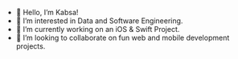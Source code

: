 - 👋 Hello, I’m Kabsa!
- 👀 I’m interested in Data and Software Engineering.   
- 🌱 I’m currently working on an iOS & Swift Project.      
- 💞️ I’m looking to collaborate on fun web and mobile development projects.     
 
    
  
<!---
KabsaA/KabsaA is a ✨ special ✨ repository because its `README.md` (this file) appears on your GitHub profile.
You can click the Preview link to take a look at your changes.     
--->  
 
